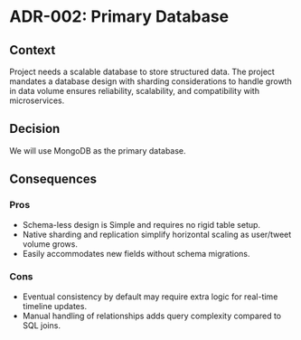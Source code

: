 # ADR-002: Primary Database

## Context

Project needs a scalable database to store structured data. The project mandates a database design with sharding considerations to handle growth in data volume ensures reliability, scalability, and compatibility with microservices.

## Decision

We will use MongoDB as the primary database.

## Consequences

### Pros

- Schema-less design is Simple and requires no rigid table setup.
- Native sharding and replication simplify horizontal scaling as user/tweet volume grows.
- Easily accommodates new fields without schema migrations.

### Cons

- Eventual consistency by default may require extra logic for real-time timeline updates.
- Manual handling of relationships adds query complexity compared to SQL joins.
